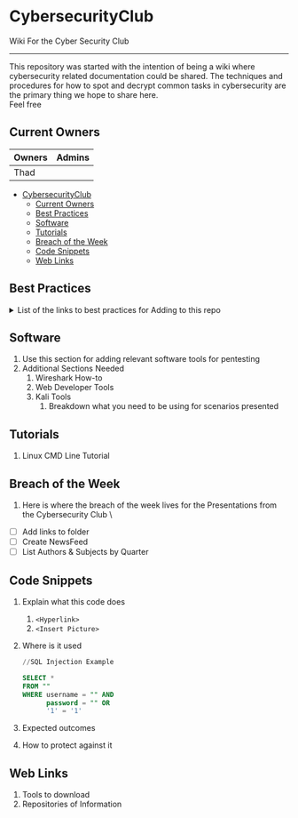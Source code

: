 # CybersecurityClub
Wiki For the Cyber Security Club

---

This repository was started with the intention of being a wiki where cybersecurity related documentation could be shared. The techniques and procedures for how to spot and decrypt common tasks in cybersecurity are the primary thing we hope to share here. \
Feel free 

## Current Owners
  |Owners|Admins|
  |---|---|
  |Thad|

- [CybersecurityClub](#cybersecurityclub)
  - [Current Owners](#current-owners)
  - [Best Practices](#best-practices)
  - [Software](#software)
  - [Tutorials](#tutorials)
  - [Breach of the Week](#breach-of-the-week)
  - [Code Snippets](#code-snippets)
  - [Web Links](#web-links)

## Best Practices

  <details>
  <summary>List of the links to best practices for Adding to this repo</summary>
  
  1.  <!-- How to add issues -->
  1.  <!-- Updating the project board -->
  1.  <!-- Pull Requests -->
  1.  <!-- How to Style Code -->
  1.  Create the Project Board

  </details>

## Software

1. Use this section for adding relevant software tools for pentesting
1. Additional Sections Needed
    1. Wireshark How-to
    1. Web Developer Tools
    1. Kali Tools
        1. Breakdown what you need to be using for scenarios presented

## Tutorials

<!-- Add in a link to a section for this eventually-->
1. Linux CMD Line Tutorial

## Breach of the Week

1. Here is where the breach of the week lives for the Presentations from the Cybersecurity Club \
- [ ] Add links to folder
- [ ] Create NewsFeed
- [ ] List Authors & Subjects by Quarter

## Code Snippets

1. Explain what this code does
   1. `<Hyperlink>`
   2. `<Insert Picture>`
1. Where is it used 

    ```SQL
    //SQL Injection Example
    
    SELECT * 
    FROM ""
    WHERE username = "" AND
          password = "" OR 
          '1' = '1'
    ```

1. Expected outcomes 
1. How to protect against it

## Web Links

<!-- Use this section to add links to other relevant sites -->
1. Tools to download 
1. Repositories of Information
